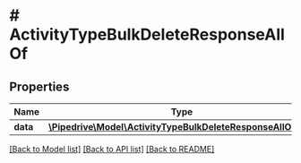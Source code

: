 # # ActivityTypeBulkDeleteResponseAllOf

## Properties

Name | Type | Description | Notes
------------ | ------------- | ------------- | -------------
**data** | [**\Pipedrive\Model\ActivityTypeBulkDeleteResponseAllOfData**](ActivityTypeBulkDeleteResponseAllOfData.md) |  | [optional]

[[Back to Model list]](../../README.md#models) [[Back to API list]](../../README.md#endpoints) [[Back to README]](../../README.md)

